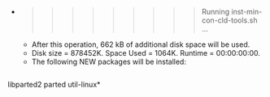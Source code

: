 * >>>>>>>>> Running inst-min-con-cld-tools.sh ...
  * After this operation, 662 kB of additional disk space will be used.
  * Disk size = 878452K. Space Used = 1064K. Runtime = 00:00:00:00.
  * The following NEW packages will be installed:
  ```bash
libparted2 parted util-linux*
  ```
